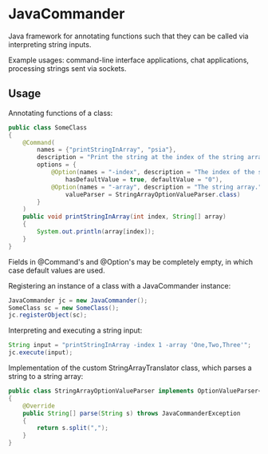 # JavaCommander

Java framework for annotating functions such that they can be called via interpreting string inputs. 

Example usages: command-line interface applications, chat applications, processing strings sent via sockets.

## Usage

Annotating functions of a class:

```java
public class SomeClass 
{
    @Command(
        names = {"printStringInArray", "psia"}, 
        description = "Print the string at the index of the string array.",
        options = { 
            @Option(names = "-index", description = "The index of the string to print.", 
                hasDefaultValue = true, defaultValue = "0"),
            @Option(names = "-array", description = "The string array.", 
                valueParser = StringArrayOptionValueParser.class)
        }
    )
    public void printStringInArray(int index, String[] array)
    {
        System.out.println(array[index]);
    }
}
```

Fields in @Command's and @Option's may be completely empty, in which case default values are used.

Registering an instance of a class with a JavaCommander instance:

```java
JavaCommander jc = new JavaCommander();
SomeClass sc = new SomeClass();
jc.registerObject(sc);
```

Interpreting and executing a string input:

```java
String input = "printStringInArray -index 1 -array 'One,Two,Three'";
jc.execute(input);
```

Implementation of the custom StringArrayTranslator class, which parses a string to a string array:

```java
public class StringArrayOptionValueParser implements OptionValueParser<String[]>
{
    @Override
    public String[] parse(String s) throws JavaCommanderException
    {
        return s.split(",");
    }
}
```
